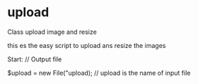 upload
======

Class upload image and resize

this es the easy script to upload ans resize the images


Start: // Output file



$upload = new File("upload); // upload is the name of input file

